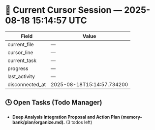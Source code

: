 # 📝 Current Cursor Session — 2025-08-18 15:14:57 UTC

| Field | Value |
|-------|-------|
| current_file | — |
| cursor_line | — |
| current_task | — |
| progress | — |
| last_activity | — |
| disconnected_at | 2025-08-18T15:14:57.734200 |

## 🕒 Open Tasks (Todo Manager)
- **Deep Analysis Integration Proposal and Action Plan (memory-bank/plan/organize.md).** (3 todos left)
